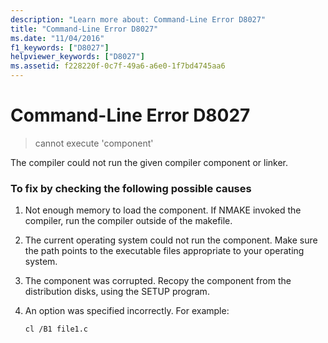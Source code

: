 ```yaml
---
description: "Learn more about: Command-Line Error D8027"
title: "Command-Line Error D8027"
ms.date: "11/04/2016"
f1_keywords: ["D8027"]
helpviewer_keywords: ["D8027"]
ms.assetid: f228220f-0c7f-49a6-a6e0-1f7bd4745aa6
---
```

# Command-Line Error D8027

> cannot execute 'component'

The compiler could not run the given compiler component or linker.

### To fix by checking the following possible causes

1. Not enough memory to load the component. If NMAKE invoked the compiler, run the compiler outside of the makefile.

1. The current operating system could not run the component. Make sure the path points to the executable files appropriate to your operating system.

1. The component was corrupted. Recopy the component from the distribution disks, using the SETUP program.

1. An option was specified incorrectly. For example:

    ```
    cl /B1 file1.c
    ```
